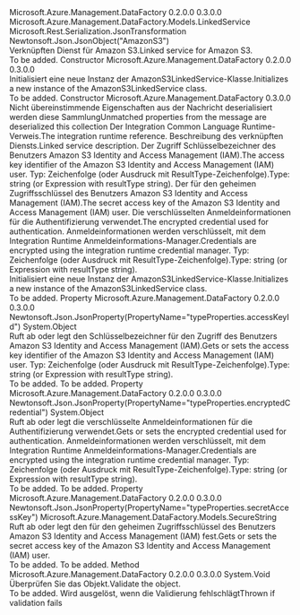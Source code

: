 <Type Name="AmazonS3LinkedService" FullName="Microsoft.Azure.Management.DataFactory.Models.AmazonS3LinkedService">
  <TypeSignature Language="C#" Value="public class AmazonS3LinkedService : Microsoft.Azure.Management.DataFactory.Models.LinkedService" />
  <TypeSignature Language="ILAsm" Value=".class public auto ansi beforefieldinit AmazonS3LinkedService extends Microsoft.Azure.Management.DataFactory.Models.LinkedService" />
  <TypeSignature Language="DocId" Value="T:Microsoft.Azure.Management.DataFactory.Models.AmazonS3LinkedService" />
  <TypeSignature Language="VB.NET" Value="Public Class AmazonS3LinkedService&#xA;Inherits LinkedService" />
  <TypeSignature Language="F#" Value="type AmazonS3LinkedService = class&#xA;    inherit LinkedService" />
  <AssemblyInfo>
    <AssemblyName>Microsoft.Azure.Management.DataFactory</AssemblyName>
    <AssemblyVersion>0.2.0.0</AssemblyVersion>
    <AssemblyVersion>0.3.0.0</AssemblyVersion>
  </AssemblyInfo>
  <Base>
    <BaseTypeName>Microsoft.Azure.Management.DataFactory.Models.LinkedService</BaseTypeName>
  </Base>
  <Interfaces />
  <Attributes>
    <Attribute>
      <AttributeName>Microsoft.Rest.Serialization.JsonTransformation</AttributeName>
    </Attribute>
    <Attribute>
      <AttributeName>Newtonsoft.Json.JsonObject("AmazonS3")</AttributeName>
    </Attribute>
  </Attributes>
  <Docs>
    <summary>
            <span data-ttu-id="0ad7a-101">Verknüpften Dienst für Amazon S3.</span><span class="sxs-lookup"><span data-stu-id="0ad7a-101">Linked service for Amazon S3.</span></span>
            </summary>
    <remarks>To be added.</remarks>
  </Docs>
  <Members>
    <Member MemberName=".ctor">
      <MemberSignature Language="C#" Value="public AmazonS3LinkedService ();" />
      <MemberSignature Language="ILAsm" Value=".method public hidebysig specialname rtspecialname instance void .ctor() cil managed" />
      <MemberSignature Language="DocId" Value="M:Microsoft.Azure.Management.DataFactory.Models.AmazonS3LinkedService.#ctor" />
      <MemberSignature Language="VB.NET" Value="Public Sub New ()" />
      <MemberType>Constructor</MemberType>
      <AssemblyInfo>
        <AssemblyName>Microsoft.Azure.Management.DataFactory</AssemblyName>
        <AssemblyVersion>0.2.0.0</AssemblyVersion>
        <AssemblyVersion>0.3.0.0</AssemblyVersion>
      </AssemblyInfo>
      <Parameters />
      <Docs>
        <summary>
            <span data-ttu-id="0ad7a-102">Initialisiert eine neue Instanz der AmazonS3LinkedService-Klasse.</span><span class="sxs-lookup"><span data-stu-id="0ad7a-102">Initializes a new instance of the AmazonS3LinkedService class.</span></span>
            </summary>
        <remarks>To be added.</remarks>
      </Docs>
    </Member>
    <Member MemberName=".ctor">
      <MemberSignature Language="C#" Value="public AmazonS3LinkedService (System.Collections.Generic.IDictionary&lt;string,object&gt; additionalProperties = null, Microsoft.Azure.Management.DataFactory.Models.IntegrationRuntimeReference connectVia = null, string description = null, object accessKeyId = null, Microsoft.Azure.Management.DataFactory.Models.SecureString secretAccessKey = null, object encryptedCredential = null);" />
      <MemberSignature Language="ILAsm" Value=".method public hidebysig specialname rtspecialname instance void .ctor(class System.Collections.Generic.IDictionary`2&lt;string, object&gt; additionalProperties, class Microsoft.Azure.Management.DataFactory.Models.IntegrationRuntimeReference connectVia, string description, object accessKeyId, class Microsoft.Azure.Management.DataFactory.Models.SecureString secretAccessKey, object encryptedCredential) cil managed" />
      <MemberSignature Language="DocId" Value="M:Microsoft.Azure.Management.DataFactory.Models.AmazonS3LinkedService.#ctor(System.Collections.Generic.IDictionary{System.String,System.Object},Microsoft.Azure.Management.DataFactory.Models.IntegrationRuntimeReference,System.String,System.Object,Microsoft.Azure.Management.DataFactory.Models.SecureString,System.Object)" />
      <MemberSignature Language="VB.NET" Value="Public Sub New (Optional additionalProperties As IDictionary(Of String, Object) = null, Optional connectVia As IntegrationRuntimeReference = null, Optional description As String = null, Optional accessKeyId As Object = null, Optional secretAccessKey As SecureString = null, Optional encryptedCredential As Object = null)" />
      <MemberSignature Language="F#" Value="new Microsoft.Azure.Management.DataFactory.Models.AmazonS3LinkedService : System.Collections.Generic.IDictionary&lt;string, obj&gt; * Microsoft.Azure.Management.DataFactory.Models.IntegrationRuntimeReference * string * obj * Microsoft.Azure.Management.DataFactory.Models.SecureString * obj -&gt; Microsoft.Azure.Management.DataFactory.Models.AmazonS3LinkedService" Usage="new Microsoft.Azure.Management.DataFactory.Models.AmazonS3LinkedService (additionalProperties, connectVia, description, accessKeyId, secretAccessKey, encryptedCredential)" />
      <MemberType>Constructor</MemberType>
      <AssemblyInfo>
        <AssemblyName>Microsoft.Azure.Management.DataFactory</AssemblyName>
        <AssemblyVersion>0.3.0.0</AssemblyVersion>
      </AssemblyInfo>
      <Parameters>
        <Parameter Name="additionalProperties" Type="System.Collections.Generic.IDictionary&lt;System.String,System.Object&gt;" />
        <Parameter Name="connectVia" Type="Microsoft.Azure.Management.DataFactory.Models.IntegrationRuntimeReference" />
        <Parameter Name="description" Type="System.String" />
        <Parameter Name="accessKeyId" Type="System.Object" />
        <Parameter Name="secretAccessKey" Type="Microsoft.Azure.Management.DataFactory.Models.SecureString" />
        <Parameter Name="encryptedCredential" Type="System.Object" />
      </Parameters>
      <Docs>
        <param name="additionalProperties"><span data-ttu-id="0ad7a-103">Nicht übereinstimmende Eigenschaften aus der Nachricht deserialisiert werden diese Sammlung</span><span class="sxs-lookup"><span data-stu-id="0ad7a-103">Unmatched properties from the message are deserialized this collection</span></span></param>
        <param name="connectVia"><span data-ttu-id="0ad7a-104">Der Integration Common Language Runtime-Verweis.</span><span class="sxs-lookup"><span data-stu-id="0ad7a-104">The integration runtime reference.</span></span></param>
        <param name="description"><span data-ttu-id="0ad7a-105">Beschreibung des verknüpften Diensts.</span><span class="sxs-lookup"><span data-stu-id="0ad7a-105">Linked service description.</span></span></param>
        <param name="accessKeyId"><span data-ttu-id="0ad7a-106">Der Zugriff Schlüsselbezeichner des Benutzers Amazon S3 Identity and Access Management (IAM).</span><span class="sxs-lookup"><span data-stu-id="0ad7a-106">The access key identifier of the Amazon S3 Identity and Access Management (IAM) user.</span></span> <span data-ttu-id="0ad7a-107">Typ: Zeichenfolge (oder Ausdruck mit ResultType-Zeichenfolge).</span><span class="sxs-lookup"><span data-stu-id="0ad7a-107">Type: string (or Expression with resultType string).</span></span></param>
        <param name="secretAccessKey"><span data-ttu-id="0ad7a-108">Der für den geheimen Zugriffsschlüssel des Benutzers Amazon S3 Identity and Access Management (IAM).</span><span class="sxs-lookup"><span data-stu-id="0ad7a-108">The secret access key of the Amazon S3 Identity and Access Management (IAM) user.</span></span></param>
        <param name="encryptedCredential"><span data-ttu-id="0ad7a-109">Die verschlüsselten Anmeldeinformationen für die Authentifizierung verwendet.</span><span class="sxs-lookup"><span data-stu-id="0ad7a-109">The encrypted credential used for authentication.</span></span> <span data-ttu-id="0ad7a-110">Anmeldeinformationen werden verschlüsselt, mit dem Integration Runtime Anmeldeinformations-Manager.</span><span class="sxs-lookup"><span data-stu-id="0ad7a-110">Credentials are encrypted using the integration runtime credential manager.</span></span> <span data-ttu-id="0ad7a-111">Typ: Zeichenfolge (oder Ausdruck mit ResultType-Zeichenfolge).</span><span class="sxs-lookup"><span data-stu-id="0ad7a-111">Type: string (or Expression with resultType string).</span></span></param>
        <summary>
            <span data-ttu-id="0ad7a-112">Initialisiert eine neue Instanz der AmazonS3LinkedService-Klasse.</span><span class="sxs-lookup"><span data-stu-id="0ad7a-112">Initializes a new instance of the AmazonS3LinkedService class.</span></span>
            </summary>
        <remarks>To be added.</remarks>
      </Docs>
    </Member>
    <Member MemberName="AccessKeyId">
      <MemberSignature Language="C#" Value="public object AccessKeyId { get; set; }" />
      <MemberSignature Language="ILAsm" Value=".property instance object AccessKeyId" />
      <MemberSignature Language="DocId" Value="P:Microsoft.Azure.Management.DataFactory.Models.AmazonS3LinkedService.AccessKeyId" />
      <MemberSignature Language="VB.NET" Value="Public Property AccessKeyId As Object" />
      <MemberSignature Language="F#" Value="member this.AccessKeyId : obj with get, set" Usage="Microsoft.Azure.Management.DataFactory.Models.AmazonS3LinkedService.AccessKeyId" />
      <MemberType>Property</MemberType>
      <AssemblyInfo>
        <AssemblyName>Microsoft.Azure.Management.DataFactory</AssemblyName>
        <AssemblyVersion>0.2.0.0</AssemblyVersion>
        <AssemblyVersion>0.3.0.0</AssemblyVersion>
      </AssemblyInfo>
      <Attributes>
        <Attribute>
          <AttributeName>Newtonsoft.Json.JsonProperty(PropertyName="typeProperties.accessKeyId")</AttributeName>
        </Attribute>
      </Attributes>
      <ReturnValue>
        <ReturnType>System.Object</ReturnType>
      </ReturnValue>
      <Docs>
        <summary>
            <span data-ttu-id="0ad7a-113">Ruft ab oder legt den Schlüsselbezeichner für den Zugriff des Benutzers Amazon S3 Identity and Access Management (IAM).</span><span class="sxs-lookup"><span data-stu-id="0ad7a-113">Gets or sets the access key identifier of the Amazon S3 Identity and Access Management (IAM) user.</span></span> <span data-ttu-id="0ad7a-114">Typ: Zeichenfolge (oder Ausdruck mit ResultType-Zeichenfolge).</span><span class="sxs-lookup"><span data-stu-id="0ad7a-114">Type: string (or Expression with resultType string).</span></span>
            </summary>
        <value>To be added.</value>
        <remarks>To be added.</remarks>
      </Docs>
    </Member>
    <Member MemberName="EncryptedCredential">
      <MemberSignature Language="C#" Value="public object EncryptedCredential { get; set; }" />
      <MemberSignature Language="ILAsm" Value=".property instance object EncryptedCredential" />
      <MemberSignature Language="DocId" Value="P:Microsoft.Azure.Management.DataFactory.Models.AmazonS3LinkedService.EncryptedCredential" />
      <MemberSignature Language="VB.NET" Value="Public Property EncryptedCredential As Object" />
      <MemberSignature Language="F#" Value="member this.EncryptedCredential : obj with get, set" Usage="Microsoft.Azure.Management.DataFactory.Models.AmazonS3LinkedService.EncryptedCredential" />
      <MemberType>Property</MemberType>
      <AssemblyInfo>
        <AssemblyName>Microsoft.Azure.Management.DataFactory</AssemblyName>
        <AssemblyVersion>0.2.0.0</AssemblyVersion>
        <AssemblyVersion>0.3.0.0</AssemblyVersion>
      </AssemblyInfo>
      <Attributes>
        <Attribute>
          <AttributeName>Newtonsoft.Json.JsonProperty(PropertyName="typeProperties.encryptedCredential")</AttributeName>
        </Attribute>
      </Attributes>
      <ReturnValue>
        <ReturnType>System.Object</ReturnType>
      </ReturnValue>
      <Docs>
        <summary>
            <span data-ttu-id="0ad7a-115">Ruft ab oder legt die verschlüsselte Anmeldeinformationen für die Authentifizierung verwendet.</span><span class="sxs-lookup"><span data-stu-id="0ad7a-115">Gets or sets the encrypted credential used for authentication.</span></span>
            <span data-ttu-id="0ad7a-116">Anmeldeinformationen werden verschlüsselt, mit dem Integration Runtime Anmeldeinformations-Manager.</span><span class="sxs-lookup"><span data-stu-id="0ad7a-116">Credentials are encrypted using the integration runtime credential manager.</span></span> <span data-ttu-id="0ad7a-117">Typ: Zeichenfolge (oder Ausdruck mit ResultType-Zeichenfolge).</span><span class="sxs-lookup"><span data-stu-id="0ad7a-117">Type: string (or Expression with resultType string).</span></span>
            </summary>
        <value>To be added.</value>
        <remarks>To be added.</remarks>
      </Docs>
    </Member>
    <Member MemberName="SecretAccessKey">
      <MemberSignature Language="C#" Value="public Microsoft.Azure.Management.DataFactory.Models.SecureString SecretAccessKey { get; set; }" />
      <MemberSignature Language="ILAsm" Value=".property instance class Microsoft.Azure.Management.DataFactory.Models.SecureString SecretAccessKey" />
      <MemberSignature Language="DocId" Value="P:Microsoft.Azure.Management.DataFactory.Models.AmazonS3LinkedService.SecretAccessKey" />
      <MemberSignature Language="VB.NET" Value="Public Property SecretAccessKey As SecureString" />
      <MemberSignature Language="F#" Value="member this.SecretAccessKey : Microsoft.Azure.Management.DataFactory.Models.SecureString with get, set" Usage="Microsoft.Azure.Management.DataFactory.Models.AmazonS3LinkedService.SecretAccessKey" />
      <MemberType>Property</MemberType>
      <AssemblyInfo>
        <AssemblyName>Microsoft.Azure.Management.DataFactory</AssemblyName>
        <AssemblyVersion>0.2.0.0</AssemblyVersion>
        <AssemblyVersion>0.3.0.0</AssemblyVersion>
      </AssemblyInfo>
      <Attributes>
        <Attribute>
          <AttributeName>Newtonsoft.Json.JsonProperty(PropertyName="typeProperties.secretAccessKey")</AttributeName>
        </Attribute>
      </Attributes>
      <ReturnValue>
        <ReturnType>Microsoft.Azure.Management.DataFactory.Models.SecureString</ReturnType>
      </ReturnValue>
      <Docs>
        <summary>
            <span data-ttu-id="0ad7a-118">Ruft ab oder legt den für den geheimen Zugriffsschlüssel des Benutzers Amazon S3 Identity and Access Management (IAM) fest.</span><span class="sxs-lookup"><span data-stu-id="0ad7a-118">Gets or sets the secret access key of the Amazon S3 Identity and Access Management (IAM) user.</span></span>
            </summary>
        <value>To be added.</value>
        <remarks>To be added.</remarks>
      </Docs>
    </Member>
    <Member MemberName="Validate">
      <MemberSignature Language="C#" Value="public override void Validate ();" />
      <MemberSignature Language="ILAsm" Value=".method public hidebysig virtual instance void Validate() cil managed" />
      <MemberSignature Language="DocId" Value="M:Microsoft.Azure.Management.DataFactory.Models.AmazonS3LinkedService.Validate" />
      <MemberSignature Language="VB.NET" Value="Public Overrides Sub Validate ()" />
      <MemberSignature Language="F#" Value="override this.Validate : unit -&gt; unit" Usage="amazonS3LinkedService.Validate " />
      <MemberType>Method</MemberType>
      <AssemblyInfo>
        <AssemblyName>Microsoft.Azure.Management.DataFactory</AssemblyName>
        <AssemblyVersion>0.2.0.0</AssemblyVersion>
        <AssemblyVersion>0.3.0.0</AssemblyVersion>
      </AssemblyInfo>
      <ReturnValue>
        <ReturnType>System.Void</ReturnType>
      </ReturnValue>
      <Parameters />
      <Docs>
        <summary>
            <span data-ttu-id="0ad7a-119">Überprüfen Sie das Objekt.</span><span class="sxs-lookup"><span data-stu-id="0ad7a-119">Validate the object.</span></span>
            </summary>
        <remarks>To be added.</remarks>
        <exception cref="T:Microsoft.Rest.ValidationException">
            <span data-ttu-id="0ad7a-120">Wird ausgelöst, wenn die Validierung fehlschlägt</span><span class="sxs-lookup"><span data-stu-id="0ad7a-120">Thrown if validation fails</span></span>
            </exception>
      </Docs>
    </Member>
  </Members>
</Type>